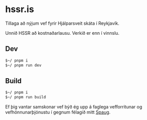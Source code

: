 # hssr.is

Tillaga að nýjum vef fyrir Hjálparsveit skáta í Reykjavík.

Unnið HSSR að kostnaðarlausu. Verkið er enn í vinnslu.

## Dev

```sh
$~/ pnpm i
$~/ pnpm run dev
```

## Build

```sh
$~/ pnpm i
$~/ pnpm run build
```

Ef þig vantar samskonar vef býð ég upp á faglega vefforritunar og vefhönnunarþjónustu í gegnum félagið mitt [Spaug](https://spaugur.is/).
